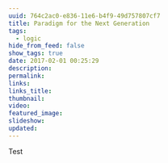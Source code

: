 ```yaml
---
uuid: 764c2ac0-e836-11e6-b4f9-49d757807cf7
title: Paradigm for the Next Generation
tags:
  - logic
hide_from_feed: false
show_tags: true
date: 2017-02-01 00:25:29
description:
permalink:
links:
links_title:
thumbnail:
video:
featured_image:
slideshow:
updated:
---
```

Test